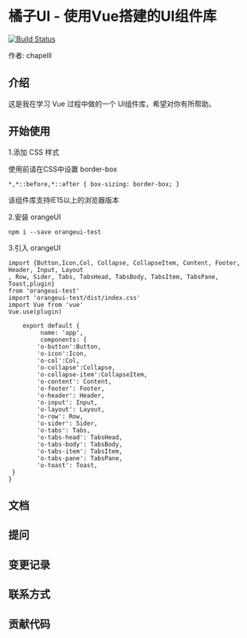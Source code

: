 # 橘子UI - 使用Vue搭建的UI组件库

[![Build Status](https://www.travis-ci.org/chapelll/orangeUI.svg?branch=master)](https://www.travis-ci.org/chapelll/orangeUI)

作者: chapelll

## 介绍

这是我在学习 Vue 过程中做的一个 UI组件库，希望对你有所帮助。

## 开始使用

1.添加 CSS 样式

使用前请在CSS中设置 border-box

```
*,*::before,*::after { box-sizing: border-box; }
```

该组件库支持IE15以上的浏览器版本

2.安装 orangeUI

```
npm i --save orangeui-test 
```


3.引入 orangeUI

```
import {Button,Icon,Col, Collapse, CollapseItem, Content, Footer, Header, Input, Layout
, Row, Sider, Tabs, TabsHead, TabsBody, TabsItem, TabsPane, Toast,plugin} 
from 'orangeui-test'
import 'orangeui-test/dist/index.css'    
import Vue from 'vue'
Vue.use(plugin)

    export default {
         name: 'app',
         components: {
        'o-button':Button,
        'o-icon':Icon,
        'o-col':Col,
        'o-collapse':Collapse,
        'o-collapse-item':CollapseItem,
        'o-content': Content,
        'o-footer': Footer,
        'o-header': Header,
        'o-input': Input,
        'o-layout': Layout,
        'o-row': Row,
        'o-sider': Sider,
        'o-tabs': Tabs,
        'o-tabs-head': TabsHead,
        'o-tabs-body': TabsBody,
        'o-tabs-item': TabsItem,
        'o-tabs-pane': TabsPane,
        'o-toast': Toast,
 }
}
```

## 文档

## 提问

## 变更记录

## 联系方式

## 贡献代码

